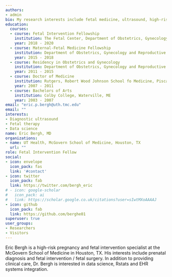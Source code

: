 ```yaml
---
authors:
- admin
bio: My research interests include fetal medicine, ultrasound, high-risk pregnancy
education:
  courses:
  - course: Fetal Intervention Fellowship
    institution: The Fetal Center, Department of Obstetrics, Gynecology and Reproductive Sciences, University of Texas McGovern Medical School at Houston
    year: 2018 - 2020
  - course: Maternal-Fetal Medicine Fellowship
    institution: Department of Obstetrics, Gynecology and Reproductive Sciences, Icahn School of Medicine at Mount Sinai, New York, NY
    year: 2015 - 2018
  - course: Residency in Obstetrics and Gynecology
    institution: Department of Obstetrics, Gynecology and Reproductive Sciences, Icahn School of Medicine at Mount Sinai, New York, NY
    year: 2011 - 2015
  - course: Doctor of Medicine
    institution: Rutgers, Robert Wood Johnson School fo Medicine, Piscataway, NJ
    year: 2007 - 2011
  - course: Bachelors of Arts
    institution: Colby College, Waterville, ME
    year: 2003 - 2007
email: "eric.p.bergh@uth.tmc.edu"
email: ""
interests:
- Diagnostic ultrasound
- Fetal therapy
- Data science
name: Eric Bergh, MD
organizations:
- name: UT Health, McGovern School of Medicine, Houston, TX
  url: ""
role: Fetal Intervention Fellow
social:
- icon: envelope
  icon_pack: fas
  link: '#contact'
- icon: twitter
  icon_pack: fab
  link: https://twitter.com/bergh_eric
# - icon: google-scholar
#   icon_pack: ai
#   link: https://scholar.google.co.uk/citations?user=sIwtMXoAAAAJ
- icon: github
  icon_pack: fab
  link: https://github.com/berghe01
superuser: true
user_groups:
- Researchers
- Visitors
---
```


Eric Bergh is a high-risk pregnancy and fetal intervention specialist at the McGovern School of Medicine in Houston, TX. His interests include prenatal diagnosis and fetal intervention / fetal surgery. In addition to providing clinical care, Dr. Bergh is interested in data science, Rstats and EHR systems integration. 
